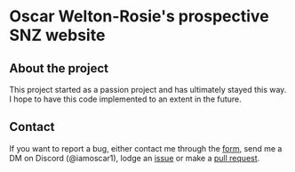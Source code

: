 <h1>Oscar Welton-Rosie's prospective SNZ website</h1>
<h2>About the project</h2>
<p>This project started as a passion project and has ultimately stayed this way. I hope to have this code implemented to an extent in the future.</p>
<h2>Contact</h2>
<p>If you want to report a bug, either contact me through the <a href="https://prospective-snz-website.pages.dev/contact_us">form</a>, send me a DM on Discord (@iamoscar1), lodge an <a href="https://github.com/OWelton-Rosie/prospective-SNZ-website/issues">issue</a> or make a <a href="https://github.com/OWelton-Rosie/prospective-SNZ-website/pulls">pull request</a>.</p>
